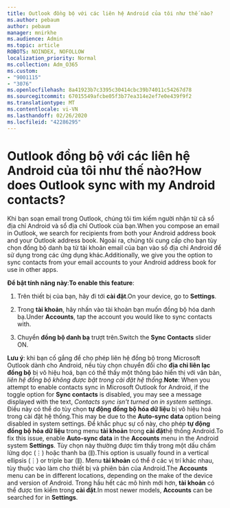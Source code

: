 ```yaml
---
title: Outlook đồng bộ với các liên hệ Android của tôi như thế nào?
ms.author: pebaum
author: pebaum
manager: mnirkhe
ms.audience: Admin
ms.topic: article
ROBOTS: NOINDEX, NOFOLLOW
localization_priority: Normal
ms.collection: Adm_O365
ms.custom:
- "9001115"
- "3076"
ms.openlocfilehash: 8a41923b7c3395c30414cbc39b74011c54267d78
ms.sourcegitcommit: 67015549afcbe05f3b77ea314e2ef7e0e439f9f2
ms.translationtype: MT
ms.contentlocale: vi-VN
ms.lasthandoff: 02/26/2020
ms.locfileid: "42286295"
---
```

# <a name="how-does-outlook-sync-with-my-android-contacts"></a><span data-ttu-id="74031-102">Outlook đồng bộ với các liên hệ Android của tôi như thế nào?</span><span class="sxs-lookup"><span data-stu-id="74031-102">How does Outlook sync with my Android contacts?</span></span>

<span data-ttu-id="74031-103">Khi bạn soạn email trong Outlook, chúng tôi tìm kiếm người nhận từ cả sổ địa chỉ Android và sổ địa chỉ Outlook của bạn.</span><span class="sxs-lookup"><span data-stu-id="74031-103">When you compose an email in Outlook, we search for recipients from both your Android address book and your Outlook address book.</span></span> <span data-ttu-id="74031-104">Ngoài ra, chúng tôi cung cấp cho bạn tùy chọn đồng bộ danh bạ từ tài khoản email của bạn vào sổ địa chỉ Android để sử dụng trong các ứng dụng khác.</span><span class="sxs-lookup"><span data-stu-id="74031-104">Additionally, we give you the option to sync contacts from your email accounts to your Android address book for use in other apps.</span></span> 
 
<span data-ttu-id="74031-105">**Để bật tính năng này**:</span><span class="sxs-lookup"><span data-stu-id="74031-105">**To enable this feature**:</span></span>
 
1. <span data-ttu-id="74031-106">Trên thiết bị của bạn, hãy đi tới **cài đặt**.</span><span class="sxs-lookup"><span data-stu-id="74031-106">On your device, go to **Settings**.</span></span>

2. <span data-ttu-id="74031-107">Trong **tài khoản**, hãy nhấn vào tài khoản bạn muốn đồng bộ hóa danh bạ.</span><span class="sxs-lookup"><span data-stu-id="74031-107">Under **Accounts**, tap the account you would like to sync contacts with.</span></span>

3. <span data-ttu-id="74031-108">Chuyển **đồng bộ danh bạ** trượt trên.</span><span class="sxs-lookup"><span data-stu-id="74031-108">Switch the **Sync Contacts** slider ON.</span></span>
 
<span data-ttu-id="74031-109">**Lưu ý**: khi bạn cố gắng để cho phép liên hệ đồng bộ trong Microsoft Outlook dành cho Android, nếu tùy chọn chuyển đổi cho **địa chỉ liên lạc đồng bộ** bị vô hiệu hoá, bạn có thể thấy một thông báo hiển thị với văn bản, *liên hệ đồng bộ không được bật trong cài đặt hệ thống*.</span><span class="sxs-lookup"><span data-stu-id="74031-109">**Note**: When you attempt to enable contacts sync in Microsoft Outlook for Android, if the toggle option for **Sync contacts** is disabled, you may see a message displayed with the text, *Contacts sync isn't turned on in system settings*.</span></span> <span data-ttu-id="74031-110">Điều này có thể do tùy chọn **tự động đồng bộ hóa dữ liệu** bị vô hiệu hoá trong cài đặt hệ thống.</span><span class="sxs-lookup"><span data-stu-id="74031-110">This may be due to the **Auto-sync data** option being disabled in system settings.</span></span> <span data-ttu-id="74031-111">Để khắc phục sự cố này, cho phép **tự động đồng bộ hóa dữ liệu** trong menu **tài khoản** trong **cài đặt**hệ thống Android.</span><span class="sxs-lookup"><span data-stu-id="74031-111">To fix this issue, enable  **Auto-sync data** in the  **Accounts** menu in the Android system  **Settings**.</span></span> <span data-ttu-id="74031-112">Tùy chọn này thường được tìm thấy trong một dấu chấm lửng dọc (⋮) hoặc thanh ba (⫼).</span><span class="sxs-lookup"><span data-stu-id="74031-112">This option is usually found in a vertical ellipsis (⋮) or triple bar (⫼).</span></span> <span data-ttu-id="74031-113">Menu **tài khoản** có thể ở các vị trí khác nhau, tùy thuộc vào làm cho thiết bị và phiên bản của Android.</span><span class="sxs-lookup"><span data-stu-id="74031-113">The  **Accounts** menu can be in different locations, depending on the make of the device and version of Android.</span></span> <span data-ttu-id="74031-114">Trong hầu hết các mô hình mới hơn, **tài khoản** có thể được tìm kiếm trong **cài đặt**.</span><span class="sxs-lookup"><span data-stu-id="74031-114">In most newer models, **Accounts** can be searched for in **Settings**.</span></span>